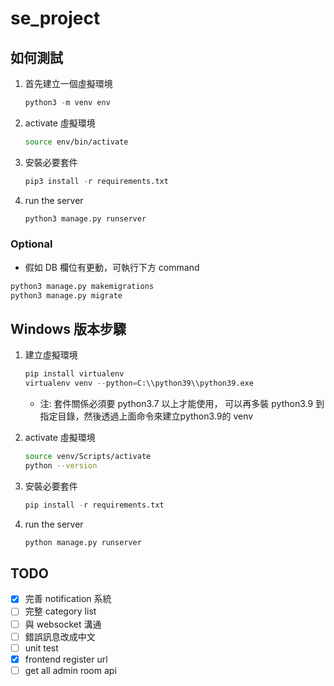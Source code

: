 # se_project

## 如何測試

1. 首先建立一個虛擬環境
   ```python
   python3 -m venv env
   ```
2. activate 虛擬環境
   ```sh
   source env/bin/activate
   ```
3. 安裝必要套件
   ```python
   pip3 install -r requirements.txt
   ```
4. run the server
   ```python
   python3 manage.py runserver
   ```

### Optional

- 假如 DB 欄位有更動，可執行下方 command

```python
python3 manage.py makemigrations
python3 manage.py migrate
```

## Windows 版本步驟

1. 建立虛擬環境
   ```python
   pip install virtualenv
   virtualenv venv --python=C:\\python39\\python39.exe
   ```
    - 注: 套件關係必須要 python3.7 以上才能使用，
    可以再多裝 python3.9 到指定目錄，然後透過上面命令來建立python3.9的 venv 

2. activate 虛擬環境 
   ```bash
   source venv/Scripts/activate
   python --version
   ```
3. 安裝必要套件
   ```python
   pip install -r requirements.txt
   ```
4. run the server
   ```python
   python manage.py runserver
   ```

## TODO 
- [x] 完善 notification 系統
- [ ] 完整 category list 
- [ ] 與 websocket 溝通
- [ ] 錯誤訊息改成中文
- [ ] unit test
- [x] frontend register url
- [ ] get all admin room api